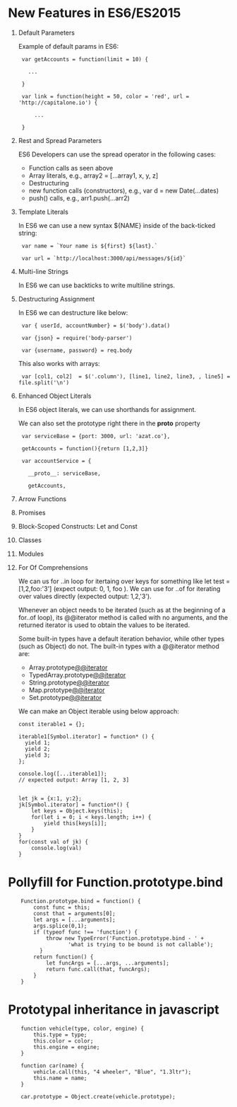 # New Features in ES6/ES2015
1. Default Parameters

    Example of default params in ES6:
    
        var getAccounts = function(limit = 10) {

          ...

        }

        var link = function(height = 50, color = 'red', url = 'http://capitalone.io') {

            ...

        }
  
2. Rest and Spread Parameters

    ES6 Developers can use the spread operator in the following cases:
    
    * Function calls as seen above
    * Array literals, e.g., array2 = […array1, x, y, z]
    * Destructuring
    * new function calls (constructors), e.g., var d = new Date(…dates)
    * push() calls, e.g., arr1.push(…arr2)

3. Template Literals

    In ES6 we can use a new syntax ${NAME} inside of the back-ticked string:
    
        var name = `Your name is ${first} ${last}.`
    
        var url = `http://localhost:3000/api/messages/${id}`
    
4. Multi-line Strings
    
    In ES6 we can use backticks to write multiline strings.
    
5. Destructuring Assignment

    In ES6 we can destructure like below:
    
        var { userId, accountNumber} = $('body').data() 

        var {json} = require('body-parser')

        var {username, password} = req.body
    
    This also works with arrays:
    
        var [col1, col2]  = $('.column'), [line1, line2, line3, , line5] = file.split('\n')
    
6. Enhanced Object Literals

     In ES6 object literals, we can use shorthands for assignment.
     
     We can also set the prototype right there in the __proto__ property 
     
        var serviceBase = {port: 3000, url: 'azat.co'},
      
        getAccounts = function(){return [1,2,3]}
      
        var accountService = {
      
          __proto__: serviceBase,
      
          getAccounts,
      
7. Arrow Functions
8. Promises
9. Block-Scoped Constructs: Let and Const
10. Classes
11. Modules
12. For Of Comprehensions

    We can us for ..in loop for itertaing over keys for something like let test = [1,2,foo:'3'] (expect output: 0, 1, foo ). We can use for ..of for iterating over values directly (expected output: 1,2,'3').
    
    Whenever an object needs to be iterated (such as at the beginning of a for..of loop), its @@iterator method is called with no arguments, and the returned     iterator is used to obtain the values to be iterated.

    Some built-in types have a default iteration behavior, while other types (such as Object) do not. The built-in types with a @@iterator method are:

    * Array.prototype[@@iterator]()
    * TypedArray.prototype[@@iterator]()
    * String.prototype[@@iterator]()
    * Map.prototype[@@iterator]()
    * Set.prototype[@@iterator]()
    
    We can make an Object iterable using below approach:
    
        const iterable1 = {};

        iterable1[Symbol.iterator] = function* () {
          yield 1;
          yield 2;
          yield 3;
        };

        console.log([...iterable1]);
        // expected output: Array [1, 2, 3]
        
        
        let jk = {x:1, y:2};
        jk[Symbol.iterator] = function*() {
            let keys = Object.keys(this);
            for(let i = 0; i < keys.length; i++) {
                yield this[keys[i]];
            }
        }
        for(const val of jk) {
            console.log(val)
        }
        
# Pollyfill for Function.prototype.bind

        Function.prototype.bind = function() {
            const func = this;
            const that = arguments[0];
            let args = [...arguments];
            args.splice(0,1);
            if (typeof func !== 'function') {
                throw new TypeError('Function.prototype.bind - ' +
                       'what is trying to be bound is not callable');
              }
            return function() {
                let funcArgs = [...args, ...arguments];
                return func.call(that, funcArgs);
            }
        }
        
# Prototypal inheritance in javascript

        function vehicle(type, color, engine) {
            this.type = type;
            this.color = color;
            this.engine = engine;
        }

        function car(name) {
            vehicle.call(this, "4 wheeler", "Blue", "1.3ltr");
            this.name = name;
        }

        car.prototype = Object.create(vehicle.prototype);
